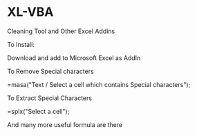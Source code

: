 # XL-VBA
Cleaning Tool and Other Excel Addins

To Install:

Download and add to Microsoft Excel as AddIn

To Remove Special characters 

=masa("Text / Select a cell which contains Special characters");

To Extract Special Characters

=splx("Select a cell");

And many more useful formula are there